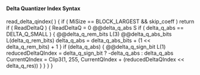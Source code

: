 #### Delta Quantizer Index Syntax

<div class="syntax">
read_delta_qindex( ) {
  if ( MiSize == BLOCK_LARGEST && skip_coeff )
    return
  if ( ReadDeltaQ ) {
      ReadDeltaQ = 0
      @@delta_q_abs                                                     S
      if ( delta_q_abs == DELTA_Q_SMALL ) {
          @@delta_q_rem_bits                                            L(3)
          @@delta_q_abs_bits                                            L(delta_q_rem_bits)
          delta_q_abs = delta_q_abs_bits + (1 << delta_q_rem_bits) + 1
      }
      if (delta_q_abs) {
          @@delta_q_sign_bit                                            L(1)
          reducedDeltaQIndex = delta_q_sign_bit ? -delta_q_abs : delta_q_abs
          CurrentQIndex = Clip3(1, 255, CurrentQIndex + (reducedDeltaQIndex << delta_q_res))
      }
    }
  }
}
</div>
